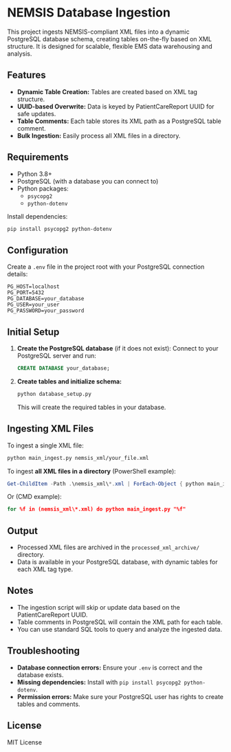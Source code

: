 # NEMSIS Database Ingestion

This project ingests NEMSIS-compliant XML files into a dynamic PostgreSQL database schema, creating tables on-the-fly based on XML structure. It is designed for scalable, flexible EMS data warehousing and analysis.

## Features
- **Dynamic Table Creation:** Tables are created based on XML tag structure.
- **UUID-based Overwrite:** Data is keyed by PatientCareReport UUID for safe updates.
- **Table Comments:** Each table stores its XML path as a PostgreSQL table comment.
- **Bulk Ingestion:** Easily process all XML files in a directory.

## Requirements
- Python 3.8+
- PostgreSQL (with a database you can connect to)
- Python packages:
  - `psycopg2`
  - `python-dotenv`

Install dependencies:
```bash
pip install psycopg2 python-dotenv
```

## Configuration
Create a `.env` file in the project root with your PostgreSQL connection details:

```
PG_HOST=localhost
PG_PORT=5432
PG_DATABASE=your_database
PG_USER=your_user
PG_PASSWORD=your_password
```

## Initial Setup
1. **Create the PostgreSQL database** (if it does not exist):
   Connect to your PostgreSQL server and run:
   ```sql
   CREATE DATABASE your_database;
   ```
2. **Create tables and initialize schema:**
   ```bash
   python database_setup.py
   ```
   This will create the required tables in your database.

## Ingesting XML Files
To ingest a single XML file:
```bash
python main_ingest.py nemsis_xml/your_file.xml
```

To ingest **all XML files in a directory** (PowerShell example):
```powershell
Get-ChildItem -Path .\nemsis_xml\*.xml | ForEach-Object { python main_ingest.py $_.FullName }
```

Or (CMD example):
```cmd
for %f in (nemsis_xml\*.xml) do python main_ingest.py "%f"
```

## Output
- Processed XML files are archived in the `processed_xml_archive/` directory.
- Data is available in your PostgreSQL database, with dynamic tables for each XML tag type.

## Notes
- The ingestion script will skip or update data based on the PatientCareReport UUID.
- Table comments in PostgreSQL will contain the XML path for each table.
- You can use standard SQL tools to query and analyze the ingested data.

## Troubleshooting
- **Database connection errors:** Ensure your `.env` is correct and the database exists.
- **Missing dependencies:** Install with `pip install psycopg2 python-dotenv`.
- **Permission errors:** Make sure your PostgreSQL user has rights to create tables and comments.

## License
MIT License
